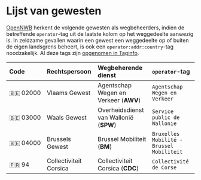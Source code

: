 Lijst van gewesten
==================

[OpenNWB](../README.md) herkent de volgende gewesten als wegbeheerders, indien de betreffende `operator`-tag uit de laatste kolom op het weggedeelte aanwezig is.
In zeldzame gevallen waarin een gewest een weggedeelte op of buiten de eigen landsgrens beheert, is ook een `operator:addr:country`-tag noodzakelijk.
Al deze tags zijn [opgenomen in Taginfo](https://taginfo.openstreetmap.org/projects/opennwb#tags).

| Code | Rechtspersoon | Wegbeherende dienst | `operator`-tag |
| :--- | :--- | :--- | :--- |
| 🇧🇪 02000 | Vlaams Gewest | Agentschap Wegen en Verkeer (**AWV**) | `Agentschap Wegen en Verkeer` |
| 🇧🇪 03000 | Waals Gewest | Overheidsdienst van Wallonië (**SPW**) | `Service public de Wallonie` |
| 🇧🇪 04000 | Brussels Gewest | Brussel Mobiliteit (**BM**) | `Bruxelles Mobilité - Brussel Mobiliteit` |
| 🇫🇷 94 | Collectiviteit Corsica | Collectiviteit Corsica (**CDC**) | `Collectivité de Corse` |
